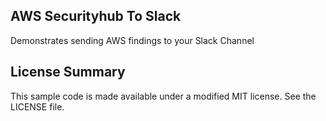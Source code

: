 ## AWS Securityhub To Slack

Demonstrates sending AWS findings to your Slack Channel

## License Summary

This sample code is made available under a modified MIT license. See the LICENSE file.
